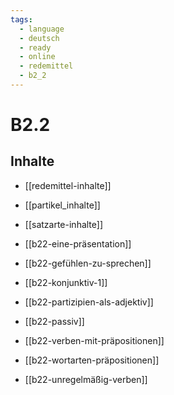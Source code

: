 ```yaml
---
tags:
  - language
  - deutsch
  - ready
  - online
  - redemittel
  - b2_2
---
```


# B2.2

## Inhalte

- [[redemittel-inhalte]]

- [[partikel_inhalte]]

- [[satzarte-inhalte]]

- [[b22-eine-präsentation]]

- [[b22-gefühlen-zu-sprechen]]

- [[b22-konjunktiv-1]]

- [[b22-partizipien-als-adjektiv]]

- [[b22-passiv]]

- [[b22-verben-mit-präpositionen]]

- [[b22-wortarten-präpositionen]]

- [[b22-unregelmäßig-verben]]
